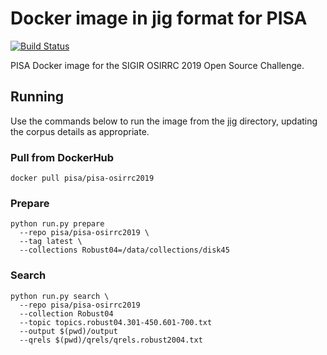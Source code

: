 # Docker image in jig format for PISA

[![Build Status](https://travis-ci.com/osirrc2019/pisa-docker.svg?branch=master)](https://travis-ci.com/osirrc2019/pisa-docker)

PISA Docker image for the SIGIR OSIRRC 2019 Open Source Challenge.

## Running
Use the commands below to run the image from the [jig](https://github.com/osirrc2019/jig) directory, updating the corpus details as appropriate.

### Pull from DockerHub
```
docker pull pisa/pisa-osirrc2019
```

### Prepare
```
python run.py prepare 
  --repo pisa/pisa-osirrc2019 \
  --tag latest \
  --collections Robust04=/data/collections/disk45
```

### Search
```
python run.py search \
  --repo pisa/pisa-osirrc2019 
  --collection Robust04 
  --topic topics.robust04.301-450.601-700.txt 
  --output $(pwd)/output  
  --qrels $(pwd)/qrels/qrels.robust2004.txt
```
